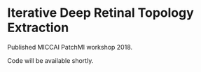 # Iterative Deep Retinal Topology Extraction

Published MICCAI PatchMI workshop 2018.

Code will be available shortly.
